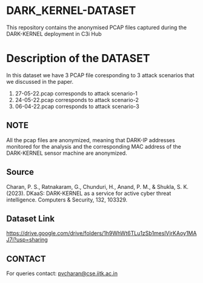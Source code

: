# DARK_KERNEL-DATASET
This repository contains the anonymised PCAP files captured during the DARK-KERNEL deployment in C3i Hub


# Description of the DATASET
In this dataset we have 3 PCAP file coresponding to 3 attack scenarios that we discussed in the paper.
1) 27-05-22.pcap corresponds to attack scenario-1
2) 24-05-22.pcap corresponds to attack scenario-2
3) 06-04-22.pcap corresponds to attack scenario-3

## NOTE
All the pcap files are anonymized, meaning that DARK-IP addresses monitored for the analysis and the corresponding MAC address of the DARK-KERNEL sensor machine are anonymized.

## Source 

Charan, P. S., Ratnakaram, G., Chunduri, H., Anand, P. M., & Shukla, S. K. (2023). DKaaS: DARK-KERNEL as a service for active cyber threat intelligence. Computers & Security, 132, 103329.

## Dataset Link

https://drive.google.com/drive/folders/1h9WhWt6TLu1zSb1meslVjrKAoy1MAJ7i?usp=sharing 

## CONTACT

For queries contact: pvcharan@cse.iitk.ac.in


